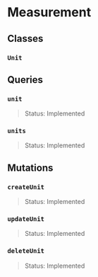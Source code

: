 # Measurement

## Classes

### `Unit`

## Queries

### `unit`
> Status: Implemented

### `units`
> Status: Implemented

## Mutations

### `createUnit`

> Status: Implemented

### `updateUnit`

> Status: Implemented

### `deleteUnit`

> Status: Implemented

